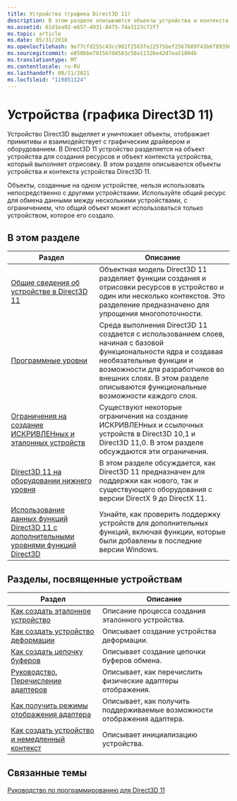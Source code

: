 ```yaml
---
title: Устройства (графика Direct3D 11)
description: В этом разделе описываются объекты устройства и контекста устройства Direct3D 11.
ms.assetid: 61d1ea92-e657-4931-8475-74a3123c72f7
ms.topic: article
ms.date: 05/31/2018
ms.openlocfilehash: 9e77cfd255c43cc902f2583fe22575bef2567609f43b6f893984e99dec713532
ms.sourcegitcommit: e858bbe701567d4583c50a11326e42d7ea51804b
ms.translationtype: MT
ms.contentlocale: ru-RU
ms.lasthandoff: 08/11/2021
ms.locfileid: "119851124"
---
```

# <a name="devices-direct3d-11-graphics"></a>Устройства (графика Direct3D 11)

Устройство Direct3D выделяет и уничтожает объекты, отображает примитивы и взаимодействует с графическим драйвером и оборудованием. В Direct3D 11 устройство разделяется на объект устройства для создания ресурсов и объект контекста устройства, который выполняет отрисовку. В этом разделе описываются объекты устройства и контекста устройства Direct3D 11.

Объекты, созданные на одном устройстве, нельзя использовать непосредственно с другими устройствами. Используйте общий ресурс для обмена данными между несколькими устройствами, с ограничением, что общий объект может использоваться только устройством, которое его создало.


## <a name="in-this-section"></a>В этом разделе



| Раздел                                                                                                                                                         | Описание                                                                                                                                                                                                                                        |
|---------------------------------------------------------------------------------------------------------------------------------------------------------------|----------------------------------------------------------------------------------------------------------------------------------------------------------------------------------------------------------------------------------------------------|
| [Общие сведения об устройстве в Direct3D 11](overviews-direct3d-11-devices-intro.md)<br/>                                                                 | Объектная модель Direct3D 11 разделяет функции создания и отрисовки ресурсов в устройство и один или несколько контекстов. Это разделение предназначено для упрощения многопоточности.<br/>                                                  |
| [Программные уровни](overviews-direct3d-11-devices-layers.md)<br/>                                                                                        | Среда выполнения Direct3D 11 создается с использованием слоев, начиная с базовой функциональности ядра и создавая необязательные функции и возможности для разработчиков во внешних слоях. В этом разделе описываются функциональные возможности каждого слоя.<br/> |
| [Ограничения на создание ИСКРИВЛЕНных и эталонных устройств](overviews-direct3d-11-devices-limitations.md)<br/>                                                   | Существуют некоторые ограничения на создание ИСКРИВЛЕНных и ссылочных устройств в Direct3D 10,1 и Direct3D 11,0. В этом разделе обсуждаются эти ограничения.<br/>                                                                                              |
| [Direct3D 11 на оборудовании нижнего уровня](overviews-direct3d-11-devices-downlevel.md)<br/>                                                                   | В этом разделе обсуждается, как Direct3D 11 предназначен для поддержки как нового, так и существующего оборудования с версии DirectX 9 до DirectX 11.<br/>                                                                                                             |
| [Использование данных функций Direct3D 11 с дополнительными уровнями функций Direct3D](using-direct3d-optional-features-to-supplement-direct3d-feature-levels.md)<br/> | Узнайте, как проверить поддержку устройств для дополнительных функций, включая функции, которые были добавлены в последние версии Windows.<br/>                                                                                                           |



 

## <a name="how-to-topics-about-devices"></a>Разделы, посвященные устройствам



| Раздел                                                                                                                                                                                                                                                                                                    | Описание                                                                       |
|----------------------------------------------------------------------------------------------------------------------------------------------------------------------------------------------------------------------------------------------------------------------------------------------------------|-----------------------------------------------------------------------------------|
| <span id="How_To__Create_a_Reference_Device"></span><span id="how_to__create_a_reference_device"></span><span id="HOW_TO__CREATE_A_REFERENCE_DEVICE"></span>[Как создать эталонное устройство](overviews-direct3d-11-devices-create-ref.md)<br/>                                                 | Описание процесса создания эталонного устройства.<br/>                            |
| <span id="How_To__Create_a_WARP_Device"></span><span id="how_to__create_a_warp_device"></span><span id="HOW_TO__CREATE_A_WARP_DEVICE"></span>[Как создать устройство деформации](overviews-direct3d-11-devices-create-warp.md)<br/>                                                                    | Описывает создание устройства деформации.<br/>                                 |
| <span id="How_To__Create_a_Swap_Chain"></span><span id="how_to__create_a_swap_chain"></span><span id="HOW_TO__CREATE_A_SWAP_CHAIN"></span>[Как создать цепочку буферов](overviews-direct3d-11-devices-create-swap-chain.md)<br/>                                                                  | Описывает создание цепочки буферов обмена.<br/>                                  |
| <span id="How_To__Enumerate_Adapters"></span><span id="how_to__enumerate_adapters"></span><span id="HOW_TO__ENUMERATE_ADAPTERS"></span>[Руководство. Перечисление адаптеров](overviews-direct3d-11-devices-enum.md)<br/>                                                                                   | Описывает, как перечислить физические адаптеры отображения.<br/>              |
| <span id="How_To__Get_Adapter_Display_Modes"></span><span id="how_to__get_adapter_display_modes"></span><span id="HOW_TO__GET_ADAPTER_DISPLAY_MODES"></span>[Как получить режимы отображения адаптера](overviews-direct3d-11-devices-get-adapter-info.md)<br/>                                           | Описывает, как получить поддерживаемые возможности отображения адаптера.<br/> |
| <span id="How_To__Create_a_Device_and_Immediate_Context"></span><span id="how_to__create_a_device_and_immediate_context"></span><span id="HOW_TO__CREATE_A_DEVICE_AND_IMMEDIATE_CONTEXT"></span>[Как создать устройство и немедленный контекст](overviews-direct3d-11-devices-initialize.md)<br/> | Описывает инициализацию устройства.<br/>                                  |



 

## <a name="related-topics"></a>Связанные темы

<dl> <dt>

[Руководство по программированию для Direct3D 11](dx-graphics-overviews.md)
</dt> </dl>

 

 





